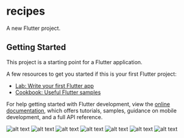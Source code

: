 # recipes

A new Flutter project.

## Getting Started

This project is a starting point for a Flutter application.

A few resources to get you started if this is your first Flutter project:

- [Lab: Write your first Flutter app](https://docs.flutter.dev/get-started/codelab)
- [Cookbook: Useful Flutter samples](https://docs.flutter.dev/cookbook)

For help getting started with Flutter development, view the
[online documentation](https://docs.flutter.dev/), which offers tutorials,
samples, guidance on mobile development, and a full API reference.

![alt text](https://github.com/brayhanstiv/recipes-flutter/blob/main/assets/screenshots/Screenshot_1680034243.png)
![alt text](https://github.com/brayhanstiv/recipes-flutter/blob/main/assets/screenshots/Screenshot_1680034349.png)
![alt text](https://github.com/brayhanstiv/recipes-flutter/blob/main/assets/screenshots/Screenshot_1680034362.png)
![alt text](https://github.com/brayhanstiv/recipes-flutter/blob/main/assets/screenshots/Screenshot_1680034369.png)
![alt text](https://github.com/brayhanstiv/recipes-flutter/blob/main/assets/screenshots/Screenshot_1680034379.png)
![alt text](https://github.com/brayhanstiv/recipes-flutter/blob/main/assets/screenshots/Screenshot_1680034387.png)
![alt text](https://github.com/brayhanstiv/recipes-flutter/blob/main/assets/screenshots/Screenshot_1680034391.png)
